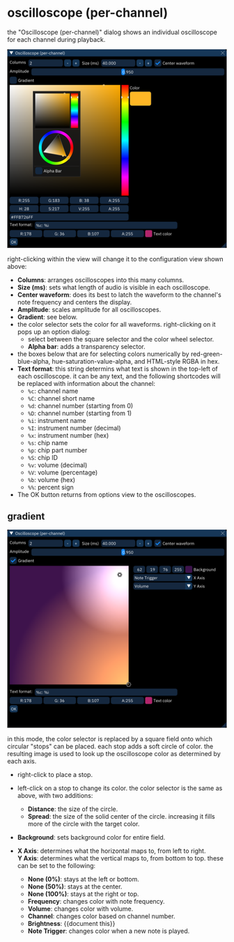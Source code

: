 # oscilloscope (per-channel)

the "Oscilloscope (per-channel)" dialog shows an individual oscilloscope for each channel during playback.

![oscilloscope per-channel configuration view](chanosc.png)

right-clicking within the view will change it to the configuration view shown above:
- **Columns**: arranges oscilloscopes into this many columns.
- **Size (ms)**: sets what length of audio is visible in each oscilloscope.
- **Center waveform**: does its best to latch the waveform to the channel's note frequency and centers the display.
- **Amplitude**: scales amplitude for all oscilloscopes.
- **Gradient**: see below.
- the color selector sets the color for all waveforms. right-clicking on it pops up an option dialog:
  - select between the square selector and the color wheel selector.
  - **Alpha bar**: adds a transparency selector.
- the boxes below that are for selecting colors numerically by red-green-blue-alpha, hue-saturation-value-alpha, and HTML-style RGBA in hex.
- **Text format**: this string determins what text is shown in the top-left of each oscilloscope. it can be any text, and the following shortcodes will be replaced with information about the channel:
  - `%c`: channel name
  - `%C`: channel short name
  - `%d`: channel number (starting from 0)
  - `%D`: channel number (starting from 1)
  - `%i`: instrument name
  - `%I`: instrument number (decimal)
  - `%x`: instrument number (hex)
  - `%s`: chip name
  - `%p`: chip part number
  - `%S`: chip ID
  - `%v`: volume (decimal)
  - `%V`: volume (percentage)
  - `%b`: volume (hex)
  - `%%`: percent sign
- The OK button returns from options view to the oscilloscopes.

## gradient

![oscilloscope per-channel gradient configuration view](chanosc-gradient.png)

in this mode, the color selector is replaced by a square field onto which circular "stops" can be placed. each stop adds a soft circle of color. the resulting image is used to look up the oscilloscope color as determined by each axis.

- right-click to place a stop.
- left-click on a stop to change its color. the color selector is the same as above, with two additions:
  - **Distance**: the size of the circle.
  - **Spread**: the size of the solid center of the circle. increasing it fills more of the circle with the target color.

- **Background**: sets background color for entire field.
- **X Axis**: determines what the horizontal maps to, from left to right.\
  **Y Axis**: determines what the vertical maps to, from bottom to top. these can be set to the following:
  - **None (0%)**: stays at the left or bottom.
  - **None (50%)**: stays at the center.
  - **None (100%)**: stays at the right or top.
  - **Frequency**: changes color with note frequency.
  - **Volume**: changes color with volume.
  - **Channel**: changes color based on channel number.
  - **Brightness**: {{document this}}
  - **Note Trigger**: changes color when a new note is played.
